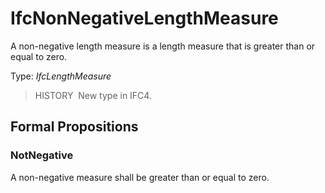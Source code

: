 # IfcNonNegativeLengthMeasure

A non-negative length measure is a length measure that is greater than or equal to zero.

Type: _IfcLengthMeasure_

> HISTORY&nbsp; New type in IFC4.

## Formal Propositions

### NotNegative
A non-negative measure shall be greater than or equal to zero.
